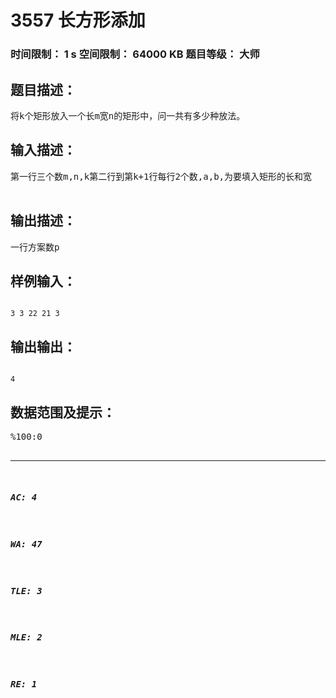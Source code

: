 # 3557 长方形添加   
### 时间限制： 1 s     空间限制： 64000 KB     题目等级： 大师  
## 题目描述：  

<pre>
将k个矩形放入一个长m宽n的矩形中，问一共有多少种放法。
</pre>
  
  
## 输入描述：  

<pre>
第一行三个数m,n,k第二行到第k+1行每行2个数,a,b,为要填入矩形的长和宽  

</pre>
  
  
## 输出描述：  

<pre>
一行方案数p
</pre>
  
  
## 样例输入：  

<pre><code>
3 3 22 21 3
</code></pre>
  
  
## 输出输出：  

<pre><code>
4
</code></pre>
  
  
## 数据范围及提示：  

<pre>
%100:0<m,n<40  
0<k<6
</pre>
  
  
***  

##### AC: 4  
##### WA: 47  
##### TLE: 3  
##### MLE: 2  
##### RE: 1  
